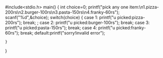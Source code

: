 #include<stdio.h>
main()
{
    int choice=0;
    printf("pick any one item:\n1.pizza-200rs\n2.burger-100rs\n3.pasta-150rs\n4.franky-60rs");
    scanf("%d",&choice);
    switch(choice)
    {
        case 1:
        printf("u picked:pizza-200rs");
			break;
		;	case 2:
				printf("u picked:burger-100rs");
				break;
				case 3:
					printf("u picked:pasta-150rs");
					break;
				 case 4:
				     printf("u picked:franky-60rs");
				    break;
				     default:printf("sorry!invalid error");
					
	}
}

